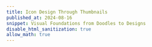 ```yaml
---
title: Icon Design Through Thumbnails
published_at: 2024-08-16
snippet: Visual Foundations from Doodles to Designs
disable_html_sanitization: true
allow_math: true
---
```


